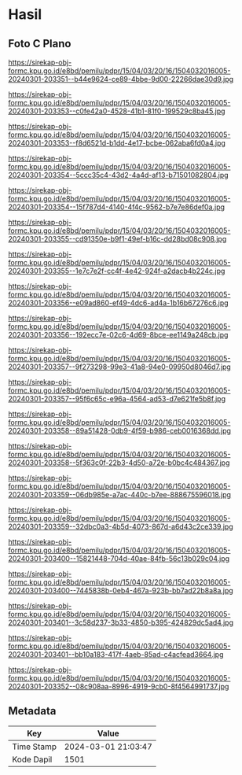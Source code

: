 # Hasil

## Foto C Plano

https://sirekap-obj-formc.kpu.go.id/e8bd/pemilu/pdpr/15/04/03/20/16/1504032016005-20240301-203351--b44e9624-ce89-4bbe-9d00-22266dae30d9.jpg

https://sirekap-obj-formc.kpu.go.id/e8bd/pemilu/pdpr/15/04/03/20/16/1504032016005-20240301-203353--c0fe42a0-4528-41b1-81f0-199529c8ba45.jpg

https://sirekap-obj-formc.kpu.go.id/e8bd/pemilu/pdpr/15/04/03/20/16/1504032016005-20240301-203353--f8d6521d-b1dd-4e17-bcbe-062aba6fd0a4.jpg

https://sirekap-obj-formc.kpu.go.id/e8bd/pemilu/pdpr/15/04/03/20/16/1504032016005-20240301-203354--5ccc35c4-43d2-4a4d-af13-b71501082804.jpg

https://sirekap-obj-formc.kpu.go.id/e8bd/pemilu/pdpr/15/04/03/20/16/1504032016005-20240301-203354--15f787d4-4140-4f4c-9562-b7e7e86def0a.jpg

https://sirekap-obj-formc.kpu.go.id/e8bd/pemilu/pdpr/15/04/03/20/16/1504032016005-20240301-203355--cd91350e-b9f1-49ef-b16c-dd28bd08c908.jpg

https://sirekap-obj-formc.kpu.go.id/e8bd/pemilu/pdpr/15/04/03/20/16/1504032016005-20240301-203355--1e7c7e2f-cc4f-4e42-924f-a2dacb4b224c.jpg

https://sirekap-obj-formc.kpu.go.id/e8bd/pemilu/pdpr/15/04/03/20/16/1504032016005-20240301-203356--e09ad860-ef49-4dc6-ad4a-1b16b67276c6.jpg

https://sirekap-obj-formc.kpu.go.id/e8bd/pemilu/pdpr/15/04/03/20/16/1504032016005-20240301-203356--192ecc7e-02c6-4d69-8bce-ee1149a248cb.jpg

https://sirekap-obj-formc.kpu.go.id/e8bd/pemilu/pdpr/15/04/03/20/16/1504032016005-20240301-203357--9f273298-99e3-41a8-94e0-09950d8046d7.jpg

https://sirekap-obj-formc.kpu.go.id/e8bd/pemilu/pdpr/15/04/03/20/16/1504032016005-20240301-203357--95f6c65c-e96a-4564-ad53-d7e621fe5b8f.jpg

https://sirekap-obj-formc.kpu.go.id/e8bd/pemilu/pdpr/15/04/03/20/16/1504032016005-20240301-203358--89a51428-0db9-4f59-b986-ceb0016368dd.jpg

https://sirekap-obj-formc.kpu.go.id/e8bd/pemilu/pdpr/15/04/03/20/16/1504032016005-20240301-203358--5f363c0f-22b3-4d50-a72e-b0bc4c484367.jpg

https://sirekap-obj-formc.kpu.go.id/e8bd/pemilu/pdpr/15/04/03/20/16/1504032016005-20240301-203359--06db985e-a7ac-440c-b7ee-888675596018.jpg

https://sirekap-obj-formc.kpu.go.id/e8bd/pemilu/pdpr/15/04/03/20/16/1504032016005-20240301-203359--32dbc0a3-4b5d-4073-867d-a6d43c2ce339.jpg

https://sirekap-obj-formc.kpu.go.id/e8bd/pemilu/pdpr/15/04/03/20/16/1504032016005-20240301-203400--15821448-704d-40ae-84fb-56c13b029c04.jpg

https://sirekap-obj-formc.kpu.go.id/e8bd/pemilu/pdpr/15/04/03/20/16/1504032016005-20240301-203400--7445838b-0eb4-467a-923b-bb7ad22b8a8a.jpg

https://sirekap-obj-formc.kpu.go.id/e8bd/pemilu/pdpr/15/04/03/20/16/1504032016005-20240301-203401--3c58d237-3b33-4850-b395-424829dc5ad4.jpg

https://sirekap-obj-formc.kpu.go.id/e8bd/pemilu/pdpr/15/04/03/20/16/1504032016005-20240301-203401--bb10a183-417f-4aeb-85ad-c4acfead3664.jpg

https://sirekap-obj-formc.kpu.go.id/e8bd/pemilu/pdpr/15/04/03/20/16/1504032016005-20240301-203352--08c908aa-8996-4919-9cb0-8f4564991737.jpg


## Metadata

| Key        | Value               |
| ---------- | ------------------- |
| Time Stamp | 2024-03-01 21:03:47 |
| Kode Dapil | 1501                |



